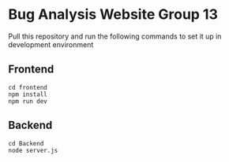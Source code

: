# Bug Analysis Website Group 13

Pull this repository and run the following commands to set it up in development environment

## Frontend
```
cd frontend
npm install
npm run dev
```

## Backend
```
cd Backend
node server.js
```
